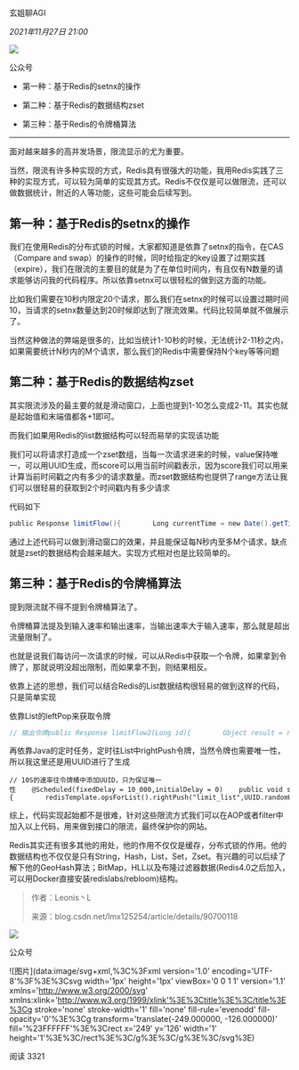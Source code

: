 # 

玄姐聊AGI

_2021年11月27日 21:00_

![](https://res.wx.qq.com/t/fed_upload/b39ef69e-c4d6-4169-8612-5f00a84860e7/wx-avatar-default.svg)

公众号

- 第一种：基于Redis的setnx的操作

- 第二种：基于Redis的数据结构zset

- 第三种：基于Redis的令牌桶算法

______________________________________________________________________

面对越来越多的高并发场景，限流显示的尤为重要。

当然，限流有许多种实现的方式，Redis具有很强大的功能，我用Redis实践了三种的实现方式，可以较为简单的实现其方式。Redis不仅仅是可以做限流，还可以做数据统计，附近的人等功能，这些可能会后续写到。

## 第一种：基于Redis的setnx的操作

我们在使用Redis的分布式锁的时候，大家都知道是依靠了setnx的指令，在CAS（Compare and swap）的操作的时候，同时给指定的key设置了过期实践（expire），我们在限流的主要目的就是为了在单位时间内，有且仅有N数量的请求能够访问我的代码程序。所以依靠setnx可以很轻松的做到这方面的功能。

比如我们需要在10秒内限定20个请求，那么我们在setnx的时候可以设置过期时间10，当请求的setnx数量达到20时候即达到了限流效果。代码比较简单就不做展示了。

当然这种做法的弊端是很多的，比如当统计1-10秒的时候，无法统计2-11秒之内，如果需要统计N秒内的M个请求，那么我们的Redis中需要保持N个key等等问题

## 第二种：基于Redis的数据结构zset

其实限流涉及的最主要的就是滑动窗口，上面也提到1-10怎么变成2-11。其实也就是起始值和末端值都各+1即可。

而我们如果用Redis的list数据结构可以轻而易举的实现该功能

我们可以将请求打造成一个zset数组，当每一次请求进来的时候，value保持唯一，可以用UUID生成，而score可以用当前时间戳表示，因为score我们可以用来计算当前时间戳之内有多少的请求数量。而zset数据结构也提供了range方法让我们可以很轻易的获取到2个时间戳内有多少请求

代码如下

```java
public Response limitFlow(){        Long currentTime = new Date().getTime();        System.out.println(currentTime);        if(redisTemplate.hasKey("limit")) {            Integer count = redisTemplate.opsForZSet().rangeByScore("limit", currentTime -  intervalTime, currentTime).size();        // intervalTime是限流的时间             System.out.println(count);            if (count != null && count > 5) {                return Response.ok("每分钟最多只能访问5次");            }        }        redisTemplate.opsForZSet().add("limit",UUID.randomUUID().toString(),currentTime);        return Response.ok("访问成功");    }
```

通过上述代码可以做到滑动窗口的效果，并且能保证每N秒内至多M个请求，缺点就是zset的数据结构会越来越大。实现方式相对也是比较简单的。

## 第三种：基于Redis的令牌桶算法

提到限流就不得不提到令牌桶算法了。

令牌桶算法提及到输入速率和输出速率，当输出速率大于输入速率，那么就是超出流量限制了。

也就是说我们每访问一次请求的时候，可以从Redis中获取一个令牌，如果拿到令牌了，那就说明没超出限制，而如果拿不到，则结果相反。

依靠上述的思想，我们可以结合Redis的List数据结构很轻易的做到这样的代码，只是简单实现

依靠List的leftPop来获取令牌

```java
// 输出令牌public Response limitFlow2(Long id){        Object result = redisTemplate.opsForList().leftPop("limit_list");        if(result == null){            return Response.ok("当前令牌桶中无令牌");        }        return Response.ok(articleDescription2);    }
```

再依靠Java的定时任务，定时往List中rightPush令牌，当然令牌也需要唯一性，所以我这里还是用UUID进行了生成

```
// 10S的速率往令牌桶中添加UUID，只为保证唯一性    @Scheduled(fixedDelay = 10_000,initialDelay = 0)    public void setIntervalTimeTask(){        redisTemplate.opsForList().rightPush("limit_list",UUID.randomUUID().toString());    }
```

综上，代码实现起始都不是很难，针对这些限流方式我们可以在AOP或者filter中加入以上代码，用来做到接口的限流，最终保护你的网站。

Redis其实还有很多其他的用处，他的作用不仅仅是缓存，分布式锁的作用。他的数据结构也不仅仅是只有String，Hash，List，Set，Zset。有兴趣的可以后续了解下他的GeoHash算法；BitMap，HLL以及布隆过滤器数据(Redis4.0之后加入，可以用Docker直接安装redislabs/rebloom)结构。

> 作者：Leonis丶L
>
> 来源：blog.csdn.net/lmx125254/article/details/90700118

![](https://res.wx.qq.com/t/fed_upload/b39ef69e-c4d6-4169-8612-5f00a84860e7/wx-avatar-default.svg)

公众号

!\[图片\](data:image/svg+xml,%3C%3Fxml version='1.0' encoding='UTF-8'%3F%3E%3Csvg width='1px' height='1px' viewBox='0 0 1 1' version='1.1' xmlns='http://www.w3.org/2000/svg' xmlns:xlink='http://www.w3.org/1999/xlink'%3E%3Ctitle%3E%3C/title%3E%3Cg stroke='none' stroke-width='1' fill='none' fill-rule='evenodd' fill-opacity='0'%3E%3Cg transform='translate(-249.000000, -126.000000)' fill='%23FFFFFF'%3E%3Crect x='249' y='126' width='1' height='1'%3E%3C/rect%3E%3C/g%3E%3C/g%3E%3C/svg%3E)

阅读 3321

​
